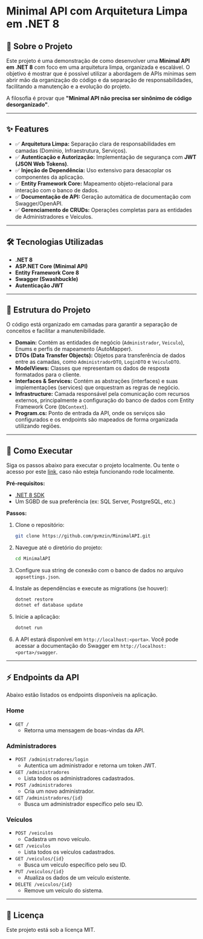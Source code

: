 # Minimal API com Arquitetura Limpa em .NET 8

## 📖 Sobre o Projeto

Este projeto é uma demonstração de como desenvolver uma **Minimal API em .NET 8** com foco em uma arquitetura limpa, organizada e escalável. O objetivo é mostrar que é possível utilizar a abordagem de APIs mínimas sem abrir mão da organização do código e da separação de responsabilidades, facilitando a manutenção e a evolução do projeto.

A filosofia é provar que **"Minimal API não precisa ser sinônimo de código desorganizado"**.

-----

## ✨ Features

  - ✅ **Arquitetura Limpa:** Separação clara de responsabilidades em camadas (Domínio, Infraestrutura, Serviços).
  - ✅ **Autenticação e Autorização:** Implementação de segurança com **JWT (JSON Web Tokens)**.
  - ✅ **Injeção de Dependência:** Uso extensivo para desacoplar os componentes da aplicação.
  - ✅ **Entity Framework Core:** Mapeamento objeto-relacional para interação com o banco de dados.
  - ✅ **Documentação de API:** Geração automática de documentação com Swagger/OpenAPI.
  - ✅ **Gerenciamento de CRUDs:** Operações completas para as entidades de Administradores e Veículos.

-----

## 🛠️ Tecnologias Utilizadas

  - **.NET 8**
  - **ASP.NET Core (Minimal API)**
  - **Entity Framework Core 8**
  - **Swagger (Swashbuckle)**
  - **Autenticação JWT**

-----

## 📂 Estrutura do Projeto

O código está organizado em camadas para garantir a separação de conceitos e facilitar a manutenibilidade.

  - **Domain:** Contém as entidades de negócio (`Administrador`, `Veiculo`), Enums e perfis de mapeamento (AutoMapper).
  - **DTOs (Data Transfer Objects):** Objetos para transferência de dados entre as camadas, como `AdministradorDTO`, `LoginDTO` e `VeiculoDTO`.
  - **ModelViews:** Classes que representam os dados de resposta formatados para o cliente.
  - **Interfaces & Services:** Contém as abstrações (interfaces) e suas implementações (services) que orquestram as regras de negócio.
  - **Infrastructure:** Camada responsável pela comunicação com recursos externos, principalmente a configuração do banco de dados com Entity Framework Core (`DbContext`).
  - **Program.cs:** Ponto de entrada da API, onde os serviços são configurados e os endpoints são mapeados de forma organizada utilizando regiões.

-----

## 🚀 Como Executar

Siga os passos abaixo para executar o projeto localmente.
Ou tente o acesso por este [link](http://3.144.152.177/swagger/index.html), caso não esteja funcionando rode localmente.

**Pré-requisitos:**

  * [.NET 8 SDK](https://dotnet.microsoft.com/download/dotnet/8.0)
  * Um SGBD de sua preferência (ex: SQL Server, PostgreSQL, etc.)

**Passos:**

1.  Clone o repositório:

    ```bash
    git clone https://github.com/gvmzin/MinimalAPI.git
    ```

2.  Navegue até o diretório do projeto:

    ```bash
    cd MinimalAPI
    ```

3.  Configure sua string de conexão com o banco de dados no arquivo `appsettings.json`.

4.  Instale as dependências e execute as migrations (se houver):

    ```bash
    dotnet restore
    dotnet ef database update
    ```

5.  Inicie a aplicação:

    ```bash
    dotnet run
    ```

6.  A API estará disponível em `http://localhost:<porta>`. Você pode acessar a documentação do Swagger em `http://localhost:<porta>/swagger`.

-----

## ⚡ Endpoints da API

Abaixo estão listados os endpoints disponíveis na aplicação.

### Home

  - `GET /`
      - Retorna uma mensagem de boas-vindas da API.

### Administradores

  - `POST /administradores/login`
      - Autentica um administrador e retorna um token JWT.
  - `GET /administradores`
      - Lista todos os administradores cadastrados.
  - `POST /administradores`
      - Cria um novo administrador.
  - `GET /administradores/{id}`
      - Busca um administrador específico pelo seu ID.

### Veículos

  - `POST /veiculos`
      - Cadastra um novo veículo.
  - `GET /veiculos`
      - Lista todos os veículos cadastrados.
  - `GET /veiculos/{id}`
      - Busca um veículo específico pelo seu ID.
  - `PUT /veiculos/{id}`
      - Atualiza os dados de um veículo existente.
  - `DELETE /veiculos/{id}`
      - Remove um veículo do sistema.

-----

## 📄 Licença

Este projeto está sob a licença MIT.
